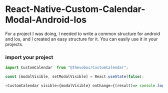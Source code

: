 # React-Native-Custom-Calendar-Modal-Android-Ios
For a project I was doing, I needed to write a common structure for android and ios, and I created an easy structure for it. You can easily use it in your projects.


### import your project

```javascript
import CustomCalendar  from "@thevobos/CustomCalendar";
```

```javascript
const [modalVisible, setModalVisible] = React.useState(false);
```

```javascript
<CustomCalendar visible={modalVisible} onChange={(result)=> console.log(result) } onClose={(response)=>setModalVisible(response)} />
```
